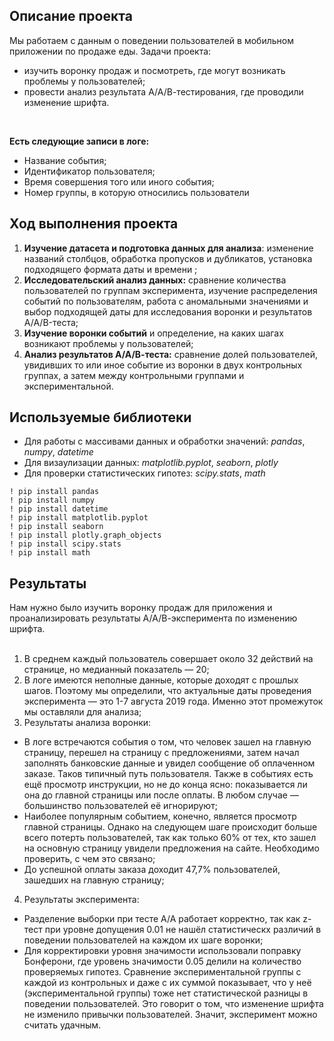 ## Описание проекта

Мы работаем с данным о поведении пользователей в мобильном приложении по продаже еды. Задачи проекта: <br>
- изучить воронку продаж и посмотреть, где могут возникать проблемы у пользователей;
- провести анализ результата А/А/В-тестирования, где проводили изменение шрифта.
<br>

**Есть следующие записи в логе:**
* Название события;
* Идентификатор пользователя;
* Время совершения того или иного события;
* Номер группы, в которую относились пользователи

## Ход выполнения проекта

1. **Изучение датасета и подготовка данных для анализа**: изменение названий столбцов, обработка пропусков и дубликатов, установка подходящего формата даты и времени ;<br>
2. **Исследовательский анализ данных:** сравнение количества пользователей по группам эксперимента, изучение распределения событий по пользователям, работа с аномальными значениями и выбор подходящей даты для исследования воронки и результатов A/A/B-теста; <br>
3. **Изучение воронки событий** и определение, на каких шагах возникают проблемы у пользователей;<br>
4. **Анализ результатов А/А/В-теста:** сравнение долей пользователей, увидивших то или иное событие из воронки в двух контрольных группах, а затем между контрольными группами и экспериментальной.<br>

## Используемые библиотеки
- Для работы с массивами данных и обработки значений: *pandas*, *numpy*, *datetime*<br>
- Для визаулизации данных: *matplotlib.pyplot*, *seaborn*, *plotly*<br>
- Для проверки статистических гипотез: *scipy.stats*, *math*<br>

```
! pip install pandas
! pip install numpy
! pip install datetime
! pip install matplotlib.pyplot
! pip install seaborn
! pip install plotly.graph_objects
! pip install scipy.stats
! pip install math
```

## Результаты
Нам нужно было изучить воронку продаж для приложения и проанализировать результаты А/А/В-эксперимента по изменению шрифта.<br>
<br>
1. В среднем каждый пользователь совершает около 32 действий на странице, но медианный показатель — 20;<br>
2. В логе имеются неполные данные, которые доходят с прошлых шагов. Поэтому мы определили, что актуальные даты проведения эксперимента — это 1-7 августа 2019 года. Именно этот промежуток мы оставляли для анализа;<br>
3. Результаты анализа воронки:<br>
- В логе встречаются события о том, что человек зашел на главную страницу, перешел на страницу с предложениями, затем начал заполнять банковские данные и увидел сообщение об оплаченном заказе. Таков типичный путь пользователя. Также в событиях есть ещё просмотр инструкции, но не до конца ясно: показывается ли она до главной страницы или после оплаты. В любом случае — большинство пользователей её игнорируют;<br>
- Наиболее популярным событием, конечно, является просмотр главной страницы. Однако на следующем шаге происходит больше всего потерть пользователей, так как только 60% от тех, кто зашел на основную страницу увидели предложения на сайте. Необходимо проверить, с чем это связано;<br>
- До успешной оплаты заказа доходит 47,7% пользователей, зашедших на главную страницу;<br>
4. Результаты эксперимента:<br>
- Разделение выборки при тесте А/А работает корректно, так как z-тест при уровне допущения 0.01 не нашёл статистическх различий в поведении пользователей на каждом их шаге воронки;<br>
- Для корректировки уровня значимости использовали поправку Бонферони, где уровень значимости 0.05 делили на количество проверяемых гипотез. Сравнение экспериментальной группы с каждой из контрольных и даже с их суммой показывает, что у неё (экспериментальной группы) тоже нет статистической разницы в поведении пользователей. Это говорит о том, что изменение шрифта не изменило привычки пользователей. Значит, эксперимент можно считать удачным.
